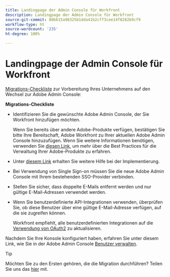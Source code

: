 ```yaml
---
title: Landingpage der Admin Console für Workfront
description: Landingpage der Admin Console für Workfront
source-git-commit: 80b615a98325b1dda41b2cff3cee14f8282b9cf9
workflow-type: ht
source-wordcount: '235'
ht-degree: 100%

---
```


# Landingpage der Admin Console für Workfront

[Migrations-Checkliste](https://experienceleague.adobe.com/docs/workfront/using/administration-and-setup/admin-in-admin-console/prep-for-admin-console.html?lang=de) zur Vorbereitung Ihres Unternehmens auf den Wechsel zur Adobe Admin Console:

**Migrations-Checkliste**

* Identifizieren Sie die gewünschte Adobe Admin Console, der Sie Workfront hinzufügen möchten.

   Wenn Sie bereits über andere Adobe-Produkte verfügen, bestätigen Sie bitte Ihre Bereitschaft, Adobe Workfront zu Ihrer aktuellen Adobe Admin Console hinzuzufügen. Wenn Sie weitere Informationen benötigen, verwenden Sie [diesen Link](https://helpx.adobe.com/de/enterprise/using/admin-console.html), um mehr über die Best Practices für die Verwaltung Ihrer Adobe-Produkte zu erfahren.

* Unter [diesem Link](https://helpx.adobe.com/de/enterprise/using/deployment-planning.html) erhalten Sie weitere Hilfe bei der Implementierung.
* Bei Verwendung von Single Sign-on müssen Sie die neue Adobe Admin Console mit Ihrem bestehenden SSO-Provider verbinden.
* Stellen Sie sicher, dass doppelte E-Mails entfernt werden und nur gültige E-Mail-Adressen verwendet werden.
* Wenn Sie benutzerdefinierte API-Integrationen verwenden, überprüfen Sie, ob diese Benutzer über eine gültige E-Mail-Adresse verfügen, auf die sie zugreifen können.

   Workfront empfiehlt, alle benutzerdefinierten Integrationen auf die [Verwendung von OAuth2](https://experienceleague.adobe.com/docs/workfront/using/administration-and-setup/configure-integrations/create-oauth-application.html?lang=de) zu aktualisieren.

Nachdem Sie Ihre Konsole konfiguriert haben, erfahren Sie unter diesem Link, wie Sie in der Adobe Admin Console [Benutzer verwalten](https://experienceleague.adobe.com/docs/workfront/using/administration-and-setup/add-users/create-manage-users/admin-console.html?lang=de).

>[!TIP]
>
>Möchten Sie zu den Ersten gehören, die die Migration durchführen? Teilen Sie uns das [hier](https://workfront.az1.qualtrics.com/jfe/form/SV_9T5LuHf05JUOPAi) mit.

